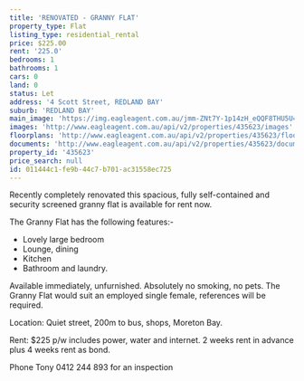 ```yaml
---
title: 'RENOVATED - GRANNY FLAT'
property_type: Flat
listing_type: residential_rental
price: $225.00
rent: '225.0'
bedrooms: 1
bathrooms: 1
cars: 0
land: 0
status: Let
address: '4 Scott Street, REDLAND BAY'
suburb: 'REDLAND BAY'
main_image: 'https://img.eagleagent.com.au/jmm-ZNt7Y-1p14zH_eQQF8THU5U=/1280x854/smart/https://s3-us-west-2.amazonaws.com/eagleagent-orig/images/6826192/415613235-image-M.jpg'
images: 'http://www.eagleagent.com.au/api/v2/properties/435623/images'
floorplans: 'http://www.eagleagent.com.au/api/v2/properties/435623/floorplans'
documents: 'http://www.eagleagent.com.au/api/v2/properties/435623/documents'
property_id: '435623'
price_search: null
id: 011444c1-fe9b-44c7-b701-ac31558ec725
---
```

Recently completely renovated this spacious, fully self-contained and security screened granny flat is available for rent now.

The Granny Flat has the following features:-
* Lovely large bedroom
* Lounge, dining
* Kitchen
* Bathroom and laundry.

Available immediately, unfurnished. Absolutely no smoking, no pets. The Granny Flat would suit an employed single female, references will be required.

Location:
Quiet street, 200m to bus, shops, Moreton Bay.

Rent:
$225 p/w includes power, water and internet.
2 weeks rent in advance plus 4 weeks rent as bond.

Phone Tony 0412 244 893 for an inspection